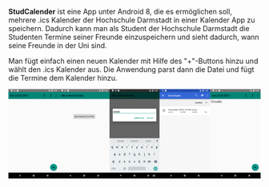 **StudCalender** ist eine App unter Android 8, die es ermöglichen soll, mehrere .ics Kalender der Hochschule Darmstadt in einer Kalender App zu speichern. Dadurch kann man als Student der Hochschule Darmstadt die Studenten Termine seiner Freunde einzuspeichern und sieht dadurch, wann seine Freunde in der Uni sind.

Man fügt einfach einen neuen Kalender mit Hilfe des "+"-Buttons hinzu und wählt den .ics Kalender aus. Die Anwendung parst dann die Datei und fügt die Termine dem Kalender hinzu. 

<img src="https://github.com/lumarkert/StudCalender/blob/master/demoimages/1.png" width="20%"><img src="https://github.com/lumarkert/StudCalender/blob/master/demoimages/2.png" width="20%"><img src="https://github.com/lumarkert/StudCalender/blob/master/demoimages/3.png" width="20%"><img src="https://github.com/lumarkert/StudCalender/blob/master/demoimages/4.png" width="20%"><img src="https://github.com/lumarkert/StudCalender/blob/master/demoimages/5.png" width="20%">
